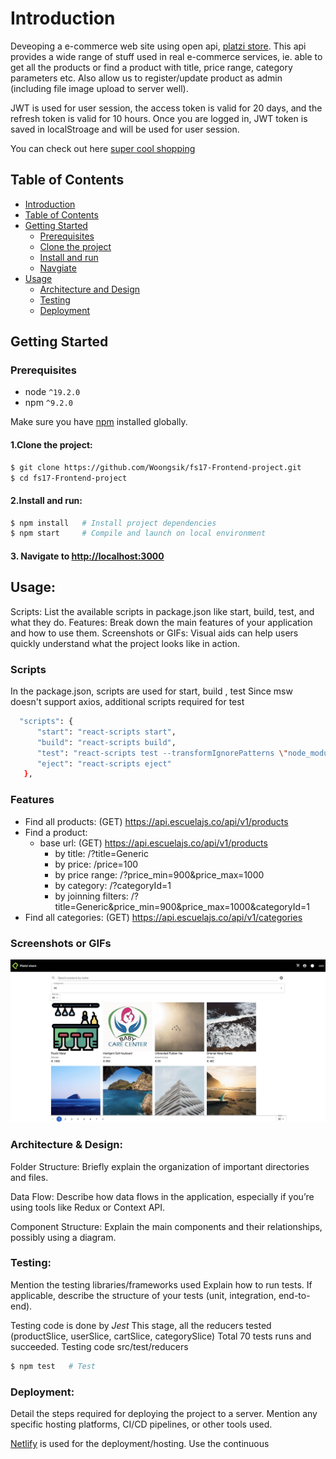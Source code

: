 <a name="intro"></a>
# Introduction
   Deveoping a e-commerce web site using open api, [platzi store](https://fakeapi.platzi.com/).
   This api provides a wide range of stuff used in real e-commerce services,
   ie. able to get all the products or find a product with title, price range, category parameters etc.
   Also allow us to register/update product as admin (including file image upload to server well). 

   JWT is used for user session, the access token is valid for 20 days, and the refresh token is valid for 10 hours.
   Once you are logged in, JWT token is saved in localStroage and will be used for user session.

   You can check out here [super cool shopping](https://super-cool-shopping.netlify.app)

<a name="table_of_contents"></a>
## Table of Contents
   - [Introduction](#intro)
   - [Table of Contents](#table_of_contents)
   - [Getting Started](#getting_started)
      - [Prerequisites](#prerequisites)
      - [Clone the project](#clone)
      - [Install and run](#install)
      - [Navgiate](#navigate)
   - [Usage](#usage)
      - [Architecture and Design](#architecture_design)
      - [Testing](#testing)
      - [Deployment](#deployment)

<a name="getting_started"></a>
## Getting Started
   <a name="prerequisites"></a>
   ### Prerequisites
   - node `^19.2.0`
   - npm `^9.2.0`

   Make sure you have [npm](https://www.npmjs.com/get-npm) installed globally.

   <a name="clone"></a>
   #### 1.Clone the project:
   ```bash
   $ git clone https://github.com/Woongsik/fs17-Frontend-project.git
   $ cd fs17-Frontend-project
   ```

   <a name="install"></a>
   #### 2.Install and run:

   ```bash
   $ npm install   # Install project dependencies
   $ npm start     # Compile and launch on local environment
   ```

   <a name="navigate"></a>
   #### 3. Navigate to [http://localhost:3000](http://localhost:3000)

<a name="usage"></a>
## Usage:
   Scripts: List the available scripts in package.json like start, build, test, and what they do.
   Features: Break down the main features of your application and how to use them.
   Screenshots or GIFs: Visual aids can help users quickly understand what the project looks like in action.

   ### Scripts
   In the package.json, scripts are used for start, build , test
   Since msw doesn't support axios, additional scripts required for test

   ```bash
     "scripts": {
         "start": "react-scripts start",
         "build": "react-scripts build",
         "test": "react-scripts test --transformIgnorePatterns \"node_modules/(?!@toolz/allow-react)/\" --env=jsdom",
         "eject": "react-scripts eject"
      },
   ```
   ### Features
   - Find all products: (GET) https://api.escuelajs.co/api/v1/products
   - Find a product: 
      - base url: (GET) https://api.escuelajs.co/api/v1/products
         - by title: /?title=Generic
         - by price: /price=100
         - by price range: /?price_min=900&price_max=1000
         - by category: /?categoryId=1
         - by joinning filters: /?title=Generic&price_min=900&price_max=1000&categoryId=1
   - Find all categories: (GET) https://api.escuelajs.co/api/v1/categories 

   ### Screenshots or GIFs
   ![screenshot of the site](<Screenshot.png>)

   <a name="architecture_design"></a>
   ### Architecture & Design:
   Folder Structure: Briefly explain the organization of important directories and files.

   Data Flow: Describe how data flows in the application, especially if you’re using tools like Redux or Context API.

   Component Structure: Explain the main components and their relationships, possibly using a diagram.
   
   <a name="testing"></a>
   ### Testing:
   Mention the testing libraries/frameworks used
   Explain how to run tests.
   If applicable, describe the structure of your tests (unit, integration, end-to-end).
   
   Testing code is done by _Jest_
   This stage, all the reducers tested (productSlice, userSlice, cartSlice, categorySlice)
   Total 70 tests runs and succeeded.
   Testing code src/test/reducers
   ```bash
   $ npm test   # Test
   ```


   <a name="deployment"></a>
   ### Deployment:
   Detail the steps required for deploying the project to a server.
   Mention any specific hosting platforms, CI/CD pipelines, or other tools used.

   [Netlify](https://www.netlify.com/) is used for the deployment/hosting. 
   Use the continuous 
